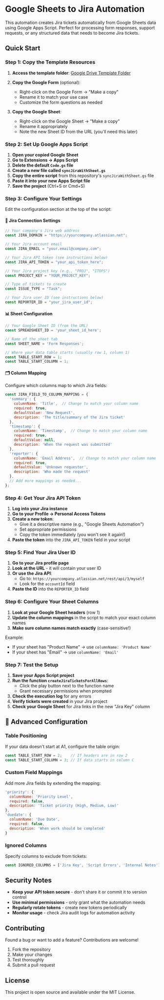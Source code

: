 # Google Sheets to Jira Automation

This automation creates Jira tickets automatically from Google Sheets data using Google Apps Script. Perfect for processing form responses, support requests, or any structured data that needs to become Jira tickets.

## Quick Start

### Step 1: Copy the Template Resources

1. **Access the template folder**: [Google Drive Template Folder](https://drive.google.com/drive/folders/1CI44hdYy9GAE_a39LyHNLLHrBzvqG8nT?usp=drive_link)

2. **Copy the Google Form** (optional):
   - Right-click on the Google Form → "Make a copy"
   - Rename it to match your use case
   - Customize the form questions as needed

3. **Copy the Google Sheet**:
   - Right-click on the Google Sheet → "Make a copy"
   - Rename it appropriately
   - Note the new Sheet ID from the URL (you'll need this later)

### Step 2: Set Up Google Apps Script

1. **Open your copied Google Sheet**
2. **Go to Extensions → Apps Script**
3. **Delete the default `Code.gs` file**
4. **Create a new file called `syncJiraWithSheet.gs`**
5. **Copy the entire script** from this repository's `syncJiraWithSheet.gs` file
6. **Paste it into your new Apps Script file**
7. **Save the project** (Ctrl+S or Cmd+S)

### Step 3: Configure Your Settings

Edit the configuration section at the top of the script:

#### 🔗 Jira Connection Settings

```javascript
// Your company's Jira web address
const JIRA_DOMAIN = "https://yourcompany.atlassian.net";

// Your Jira account email
const JIRA_EMAIL = "your.email@company.com";

// Your Jira API token (see instructions below)
const JIRA_API_TOKEN = "your_api_token_here";

// Your Jira project key (e.g., "PROJ", "ITOPS")
const PROJECT_KEY = "YOUR_PROJECT_KEY";

// Type of tickets to create
const ISSUE_TYPE = "Task";

// Your Jira user ID (see instructions below)
const REPORTER_ID = "your_jira_user_id";
```

#### 📊 Sheet Configuration

```javascript
// Your Google Sheet ID (from the URL)
const SPREADSHEET_ID = 'your_sheet_id_here';

// Name of the sheet tab
const SHEET_NAME = 'Form Responses';

// Where your data table starts (usually row 1, column 1)
const TABLE_START_ROW = 1;
const TABLE_START_COLUMN = 1;
```

#### 🗂️ Column Mapping

Configure which columns map to which Jira fields:

```javascript
const JIRA_FIELD_TO_COLUMN_MAPPING = {
  'summary': {
    columnName: 'Title',  // Change to match your column name
    required: true,
    defaultValue: 'New Request',
    description: 'The title/summary of the Jira ticket'
  },
  'timestamp': {
    columnName: 'Timestamp',  // Change to match your column name
    required: true,
    defaultValue: null,
    description: 'When the request was submitted'
  },
  'reporter': {
    columnName: 'Email Address',  // Change to match your column name
    required: true,
    defaultValue: 'Unknown requester',
    description: 'Who made the request'
  },
  // Add more mappings as needed...
};
```

### Step 4: Get Your Jira API Token

1. **Log into your Jira instance**
2. **Go to your Profile → Personal Access Tokens**
3. **Create a new token**:
   - Give it a descriptive name (e.g., "Google Sheets Automation")
   - Set appropriate permissions
   - Copy the token immediately (you won't see it again!)
4. **Paste the token** into the `JIRA_API_TOKEN` field in your script

### Step 5: Find Your Jira User ID

1. **Go to your Jira profile page**
2. **Look at the URL** - it will contain your user ID
3. **Or use the Jira API**:
   - Go to: `https://yourcompany.atlassian.net/rest/api/3/myself`
   - Look for the `accountId` field
4. **Paste the ID** into the `REPORTER_ID` field

### Step 6: Configure Your Sheet Columns

1. **Look at your Google Sheet headers** (row 1)
2. **Update the column mappings** in the script to match your exact column names
3. **Make sure column names match exactly** (case-sensitive!)

Example:
- If your sheet has "Product Name" → use `columnName: 'Product Name'`
- If your sheet has "Email" → use `columnName: 'Email'`

### Step 7: Test the Setup

1. **Save your Apps Script project**
2. **Run the function `createJiraTicketsForAllRows`**:
   - Click the play button next to the function name
   - Grant necessary permissions when prompted
3. **Check the execution log** for any errors
4. **Verify tickets were created** in your Jira project
5. **Check your Google Sheet** for Jira links in the new "Jira Key" column

## 🔧 Advanced Configuration

### Table Positioning

If your data doesn't start at A1, configure the table origin:

```javascript
const TABLE_START_ROW = 2;    // If headers are in row 2
const TABLE_START_COLUMN = 3; // If data starts in column C
```

### Custom Field Mappings

Add more Jira fields by extending the mapping:

```javascript
'priority': {
  columnName: 'Priority Level',
  required: false,
  description: 'Ticket priority (High, Medium, Low)'
},
'duedate': {
  columnName: 'Due Date',
  required: false,
  description: 'When work should be completed'
}
```

### Ignored Columns

Specify columns to exclude from tickets:

```javascript
const IGNORED_COLUMNS = ['Jira Key', 'Script Errors', 'Internal Notes'];
```

## Security Notes

- **Keep your API token secure** - don't share it or commit it to version control
- **Use minimal permissions** - only grant what the automation needs
- **Regularly rotate tokens** - create new tokens periodically
- **Monitor usage** - check Jira audit logs for automation activity

## Contributing

Found a bug or want to add a feature? Contributions are welcome!

1. Fork the repository
2. Make your changes
3. Test thoroughly
4. Submit a pull request

## License

This project is open source and available under the MIT License.
